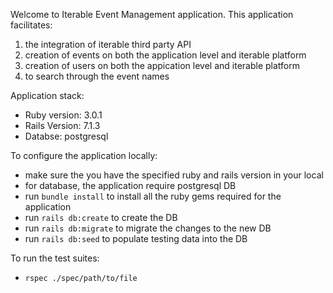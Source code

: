Welcome to Iterable Event Management application. This application facilitates:
1. the integration of iterable third party API
2. creation of events on both the application level and iterable platform
3. creation of users on both the appication level and iterable platform
4. to search through the event names

Application stack:
- Ruby version: 3.0.1
- Rails Version: 7.1.3
- Databse: postgresql

To configure the application locally:
- make sure the you have the specified ruby and rails version in your local
- for database, the application require postgresql DB
- run `bundle install` to install all the ruby gems required for the application
- run `rails db:create` to create the DB
- run `rails db:migrate` to migrate the changes to the new DB
- run `rails db:seed` to populate testing data into the DB

To run the test suites:
- `rspec ./spec/path/to/file`
